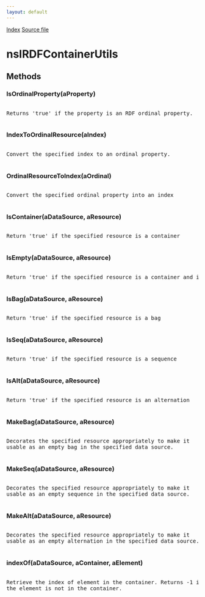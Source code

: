 ```yaml
---
layout: default
---
```

<div id='links'><a href="../index.html">Index</a>
<a href="http://dxr.mozilla.org/mozilla-central/source/rdf/base/nsIRDFContainerUtils.idl">Source file</a>
</div>

# nsIRDFContainerUtils #

## Methods ##

### IsOrdinalProperty(aProperty) ###
<pre>  
Returns 'true' if the property is an RDF ordinal property.  
  
</pre>
### IndexToOrdinalResource(aIndex) ###
<pre>  
Convert the specified index to an ordinal property.  
  
</pre>
### OrdinalResourceToIndex(aOrdinal) ###
<pre>  
Convert the specified ordinal property into an index  
  
</pre>
### IsContainer(aDataSource, aResource) ###
<pre>  
Return 'true' if the specified resource is a container  
  
</pre>
### IsEmpty(aDataSource, aResource) ###
<pre>  
Return 'true' if the specified resource is a container and it is empty  
  
</pre>
### IsBag(aDataSource, aResource) ###
<pre>  
Return 'true' if the specified resource is a bag  
  
</pre>
### IsSeq(aDataSource, aResource) ###
<pre>  
Return 'true' if the specified resource is a sequence  
  
</pre>
### IsAlt(aDataSource, aResource) ###
<pre>  
Return 'true' if the specified resource is an alternation  
  
</pre>
### MakeBag(aDataSource, aResource) ###
<pre>  
Decorates the specified resource appropriately to make it  
usable as an empty bag in the specified data source.  
  
</pre>
### MakeSeq(aDataSource, aResource) ###
<pre>  
Decorates the specified resource appropriately to make it  
usable as an empty sequence in the specified data source.  
  
</pre>
### MakeAlt(aDataSource, aResource) ###
<pre>  
Decorates the specified resource appropriately to make it  
usable as an empty alternation in the specified data source.  
  
</pre>
### indexOf(aDataSource, aContainer, aElement) ###
<pre>  
Retrieve the index of element in the container. Returns -1 if  
the element is not in the container.  
  
</pre>